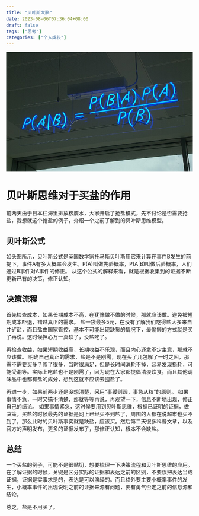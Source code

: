 ```yaml
---
title: "贝叶斯大脑"
date: 2023-08-06T07:36:04+08:00
draft: false
tags: ["思考"]
categories: ["个人成长"]
---
```


![File:Bayes' Theorem MMB 01.jpg](https://raw.githubusercontent.com/LuisY92/picture/main/image/202308060746413.jpeg)



# 贝叶斯思维对于买盐的作用

前两天由于日本往海里排放核废水，大家开启了抢盐模式，先不讨论是否需要抢盐，我想就这个抢盐的例子，介绍一个之前了解到的贝叶斯思维模型。

## 贝叶斯公式

如头图所示，贝叶斯公式是英国数学家托马斯贝叶斯用它来计算在事件B发生的前提下，事件A有多大概率会发生。P(A)叫做先验概率，P(A|B)叫做后验概率，人们通过B事件对A事件的修正。
从这个公式的解释来看，就是根据收集到的证据不断更新已有的决策，修正认知。

## 决策流程

首先检查成本，如果长期成本不高，在犹豫做不做的时候，那就应该做。避免被短期成本吓退，错过真正的需求。
盐一袋最多5元，在没有了解我们吃得盐大多来自井矿盐，而且盐由国家管控，基本不可能出现缺货的情况下，最偷懒的方式就是买了再说。这时候担心万一真缺了，没盐吃了。

再检查收益，如果短期收益高，长期收益不乐观，而且内心还拿不定主意，那就不应该做。
明确自己真正的需求，盐是不是刚需，现在买了几包解了一时之困，那需不需要买多？囤了很多，当时很满足，但是长时间消耗不掉，容易发现损耗，可能受潮等。实际上吃盐也不是刚需了，因为现在大家都提倡清淡饮食，而且其他调味品中也都有盐的成分，想到这就不应该去囤盐了。

再进一步，如果前两步还是没想清楚，采用“事缓则圆，事急从权”的原则。
如果事情不急，一时又搞不清楚，那就等等再说，再观望一下，信息不断地出现，修正自己的结论。
如果事情紧急，这时候要用到贝叶斯思维，根据已证明的证据，做决策。买盐的时候最先的证据是网上已经买不到盐了，周围的人都在说超市也买不到了，那么此时的贝叶斯事实就是缺盐，应该买。然后第二天很多科普文章，以及官方的声明发布，更多的证据发布了，那修正认知，根本不会缺盐。

## 总结

一个买盐的例子，可能不是很贴切，想要梳理一下决策流程和贝叶斯思维的应用。在了解证据的时候，关键是区分实际的证据和表达之前的区别，不要误把表达当成证据，证据是实事求是的，表达是可以演绎的。而且格外要主要小概率事件的发生，小概率事件的出现说明之前的证据来源有问题，要有勇气否定之前的信息源和结论。

总之，盐是不用买了。



























































